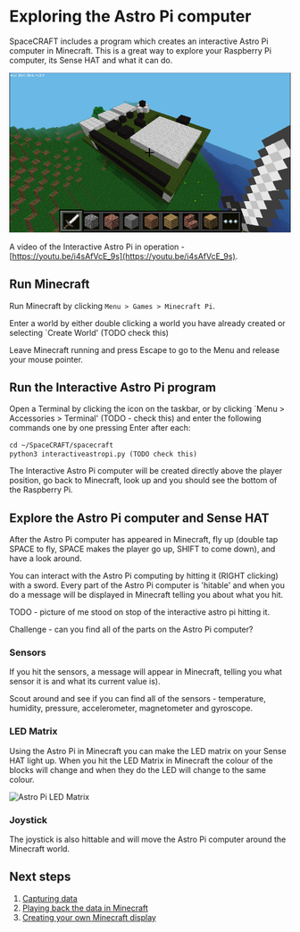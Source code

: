 # Exploring the Astro Pi computer

SpaceCRAFT includes a program which creates an interactive Astro Pi computer in Minecraft. This is a great way to explore your Raspberry Pi computer, its Sense HAT and what it can do.

![Minecraft Interactive Astro Pi](../images/astropimc.png)

A video of the Interactive Astro Pi in operation - [https://youtu.be/i4sAfVcE_9s](https://youtu.be/i4sAfVcE_9s).

## Run Minecraft

Run Minecraft by clicking `Menu > Games > Minecraft Pi`.

Enter a world by either double clicking a world you have already created or selecting `Create World' (TODO check this)

Leave Minecraft running and press Escape to go to the Menu and release your mouse pointer.

## Run the Interactive Astro Pi program

Open a Terminal by clicking the icon on the taskbar, or by clicking `Menu > Accessories > Terminal' (TODO - check this) and enter the following commands one by one pressing Enter after each:

```
cd ~/SpaceCRAFT/spacecraft
python3 interactiveastropi.py (TODO check this) 
```

The Interactive Astro Pi computer will be created directly above the player position, go back to Minecraft, look up and you should see the bottom of the Raspberry Pi. 

## Explore the Astro Pi computer and Sense HAT

After the Astro Pi computer has appeared in Minecraft, fly up (double tap SPACE to fly, SPACE makes the player go up, SHIFT to come down), and have a look around.

You can interact with the Astro Pi computing by hitting it (RIGHT clicking) with a sword. Every part of the Astro Pi computer is 'hitable' and when you do a message will be displayed in Minecraft telling you about what you hit.  

TODO - picture of me stood on stop of the interactive astro pi hitting it.

Challenge - can you find all of the parts on the Astro Pi computer? 

### Sensors

If you hit the sensors, a message will appear in Minecraft, telling you what sensor it is and what its current value is).

Scout around and see if you can find all of the sensors - temperature, humidity, pressure, accelerometer, magnetometer and gyroscope.

### LED Matrix

Using the Astro Pi in Minecraft you can make the LED matrix on your Sense HAT light up. When you hit the LED Matrix in Minecraft the colour of the blocks will change and when they do the LED will change to the same colour.

![Astro Pi LED Matrix](../astropimcled.png)

### Joystick

The joystick is also hittable and will move the Astro Pi computer around the Minecraft world. 

## Next steps
1. [Capturing data](worksheets/capturingdata.md)
2. [Playing back the data in Minecraft](worksheets/playbackdata.md)
3. [Creating your own Minecraft display](worksheets/minecraftdisplay.md)